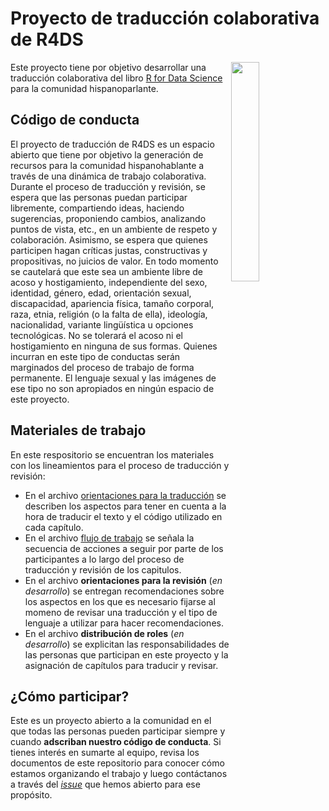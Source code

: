 # Proyecto de traducción colaborativa de R4DS

<a href="url"><img src="https://github.com/cienciadedatos/descripcion-y-orientaciones/blob/master/R4DS.png" align="right" width="30%"></a>

Este proyecto tiene por objetivo desarrollar una traducción colaborativa del libro [R for Data Science](http://r4ds.had.co.nz/) para la comunidad hispanoparlante. 


## Código de conducta
El proyecto de traducción de R4DS es un espacio abierto que tiene por objetivo la generación de recursos para la comunidad hispanohablante a través de una dinámica de trabajo colaborativa. Durante el proceso de traducción y revisión, se espera que las personas puedan participar libremente, compartiendo ideas, haciendo sugerencias, proponiendo cambios, analizando puntos de vista, etc., en un ambiente de respeto y colaboración. Asimismo, se espera que quienes participen hagan críticas justas, constructivas y propositivas, no juicios de valor. 
En todo momento se cautelará que este sea un ambiente libre de acoso y hostigamiento, independiente del sexo, identidad, género, edad, orientación sexual, discapacidad, apariencia física, tamaño corporal, raza, etnia, religión (o la falta de ella), ideología, nacionalidad, variante lingüística u opciones tecnológicas. No se tolerará el acoso ni el hostigamiento en ninguna de sus formas. Quienes incurran en este tipo de conductas serán marginados del proceso de trabajo de forma permanente. El lenguaje sexual y las imágenes de ese tipo no son apropiados en ningún espacio de este proyecto. 

## Materiales de trabajo

En este respositorio se encuentran los materiales con los lineamientos para el proceso de traducción y revisión:

* En el archivo [orientaciones para la traducción](https://github.com/cienciadedatos/descripcion-y-orientaciones/blob/master/orientaciones-traduccion.md) se describen los aspectos para tener en cuenta a la hora de traducir el texto y el código utilizado en cada capítulo.
* En el archivo [flujo de trabajo](https://github.com/cienciadedatos/descripcion-y-orientaciones/blob/master/flijo-trabajo.md) se señala la secuencia de acciones a seguir por parte de los participantes a lo largo del proceso de traducción y revisión de los capitulos. 
* En el archivo __orientaciones para la revisión__ (_en desarrollo_) se entregan recomendaciones sobre los aspectos en los que es necesario fijarse al momeno de revisar una traducción y el tipo de lenguaje a utilizar para hacer recomendaciones. 
* En el archivo __distribución de roles__ (_en desarrollo_) se explicitan las responsabilidades de las personas que participan en este proyecto y la asignación de capítulos para traducir y revisar. 

## ¿Cómo participar?

Este es un proyecto abierto a la comunidad en el que todas las personas pueden participar siempre y cuando __adscriban nuestro código de conducta__. Si tienes interés en sumarte al equipo, revisa los documentos de este repositorio para conocer cómo estamos organizando el trabajo y luego contáctanos a través del [_issue_](https://github.com/cienciadedatos/descripcion-y-orientaciones/issues/1) que hemos abierto para ese propósito. 


